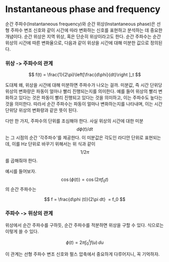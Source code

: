 # Instantaneous phase and frequency

순간 주파수(Instantaneous frequency)와 순간 위상(Instantaneous phase)은 선형 주파수 변조 신호와 같이 시간에 따라 변화하는 신호를 표현하고 분석하는 데 중요한 개념이다. 순간 위상은 지역 위상, 혹은 단순히 위상이라고도 한다. 순간 주파수는 순간 위상의 시간에 따른 변화율으로, 다음과 같이 위상을 시간에 대해 미분한 값으로 정의된다.

### 위상 -> 주파수의 관계

$$
f(t) = \frac{1}{2\pi}\left[\frac{d\phi}{dt}\right ]_t
$$

도대체 왜, 위상을 시간에 대해 미분하면 주파수가 나오는 걸까. 미분값, 즉 시간 단위당 위상의 변화량은 파동이 얼마나 빨리 진행되는지를 의미한다. 예를 들어 위상의 빨리 변화하고 있다는 것은 파동이 빨리 진행되고 있다는 것을 의미하고, 이는 주파수도 높다는 것을 의미한다. 따라서 순간 주파수는 파동이 얼마나 변화하는지를 나타내며, 이는 시간 단위당 위상의 변화량과 같은 뜻이 된다.

다만 한 가지, 주파수의 단위를 조심해야 한다. 사실 위상의 시간에 대한 미분 $$d \phi(t)/{dt}$$는 그 시점의 순간 '각주파수'를 제공한다. 이 미분값은 각도인 라디안 단위로 표현되는데, 이를 Hz 단위로 바꾸기 위해서는 위 식과 같이 $$1/{2\pi}$$를 곱해줘야 한다.

예시를 들어보자. $$\cos(\phi(t))=\cos(2\pi f_0 t)$$의 순간 주파수는

$$
f = \frac{d\phi (t)}{2\pi dt}  = f_0
$$

### 주파수 -> 위상의 관계

위상에서 순간 주파수를 구하듯, 순간 주파수를 적분하면 위상을 구할 수 있다. 식으로는 이렇게 쓸 수 있다.

$$
\phi(t) = 2 \pi \int_0^t f(u)\,du
$$

이 관계는 선형 주파수 변조 신호와 펄스 압축에서 중요하게 다루어지니, 꼭 기억하자.
